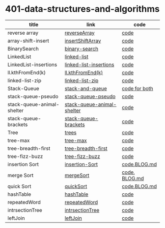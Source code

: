 # 401-data-structures-and-algorithms


title |link |code
------|------|------|
reverse array|[reverseArray](https://github.com/BayanKhalil/401-data-structures-and-algorithms/blob/main/challenges/reverseArray/src/com/reverse-array/src/com/company/Readme.md)|[code](https://github.com/BayanKhalil/401-data-structures-and-algorithms/blob/main/challenges/reverseArray/src/com/reverse-array/src/com/company/Main.java)
array-shift-insert|[insertShiftArray](https://github.com/BayanKhalil/401-data-structures-and-algorithms/blob/main/challenges/array-insert-shift/src/Readme.md)|[code](https://github.com/BayanKhalil/401-data-structures-and-algorithms/blob/main/challenges/array-insert-shift/src/com/company/Main.java)
BinarySearch|[binary-search](https://github.com/BayanKhalil/binary-search/blob/main/binarySearch.png)|[code](https://github.com/BayanKhalil/binary-search/blob/main/Main.java)
LinkedList |[linked-list](https://github.com/BayanKhalil/401-data-structures-and-algorithms/blob/linked-list/Data-Structures/data%20structure%20descreption%20folder/linkedList.md)|[code](https://github.com/BayanKhalil/401-data-structures-and-algorithms/tree/linked-list/Data-Structures/lib/src/main/java/Data/Structures)
LinkedList-insertions|[linked-list-insertions](https://github.com/BayanKhalil/401-data-structures-and-algorithms/blob/main/Data-Structures/LinkedList/data%20structure%20descreption%20folder/linked-list-insertions.md)|[code](https://github.com/BayanKhalil/401-data-structures-and-algorithms/blob/main/Data-Structures/LinkedList/lib/src/main/java/Data/Structures/linkedList.java)
ll.kthFromEnd(k)|[ll.kthFromEnd(k)](https://github.com/BayanKhalil/401-data-structures-and-algorithms/blob/main/Data-Structures/LinkedList/data%20structure%20descreption%20folder/linked-list-kth.md)|[code](https://github.com/BayanKhalil/401-data-structures-and-algorithms/blob/main/Data-Structures/LinkedList/lib/src/main/java/Data/Structures/linkedList.java)
linked-list-zip|[linked-list-zip](https://github.com/BayanKhalil/401-data-structures-and-algorithms/blob/main/Data-Structures/LinkedList/data%20structure%20descreption%20folder/linked-list-zip.md)|[code](https://github.com/BayanKhalil/401-data-structures-and-algorithms/blob/main/Data-Structures/LinkedList/lib/src/main/java/Data/Structures/linkedList.java)
Stack-Queue|[stack-and-queue](https://github.com/BayanKhalil/401-data-structures-and-algorithms/blob/main/Data-Structures/StackAndQueue/StackAndQueue%20Description%20folder/stack-and-queue.md)|[code for both](https://github.com/BayanKhalil/401-data-structures-and-algorithms/tree/main/Data-Structures/StackAndQueue/app/src/main/java/StackAndQueue)
stack-queue-pseudo|[stack-queue-pseudo](https://github.com/BayanKhalil/401-data-structures-and-algorithms/blob/main/Data-Structures/StackAndQueue/StackAndQueue%20Description%20folder/stack-queue-pseudo.md)|[code](https://github.com/BayanKhalil/401-data-structures-and-algorithms/blob/main/Data-Structures/StackAndQueue/app/src/main/java/StackAndQueue/pseudoQueue.java)
stack-queue-animal-shelter|[stack-queue-animal-shelter](https://github.com/BayanKhalil/401-data-structures-and-algorithms/blob/main/Data-Structures/StackAndQueue/StackAndQueue%20Description%20folder/animalShelter.md)|[code](https://github.com/BayanKhalil/401-data-structures-and-algorithms/blob/main/Data-Structures/StackAndQueue/app/src/main/java/StackAndQueue/AnimalShelter.java)
stack-queue-brackets|[stack-queue-brackets](https://github.com/BayanKhalil/401-data-structures-and-algorithms/blob/main/Data-Structures/StackAndQueue/StackAndQueue%20Description%20folder/validateBrackets.md)|[code](https://github.com/BayanKhalil/401-data-structures-and-algorithms/blob/main/Data-Structures/StackAndQueue/app/src/main/java/StackAndQueue/validateBrackets.java)
Tree|[trees](https://github.com/BayanKhalil/401-data-structures-and-algorithms/blob/main/Data-Structures/Tree/Tree%20Description%20folder/trees.md)|[code](https://github.com/BayanKhalil/401-data-structures-and-algorithms/tree/main/Data-Structures/Tree/app/src/main/java/Tree)
tree-max|[tree-max](https://github.com/BayanKhalil/401-data-structures-and-algorithms/blob/main/Data-Structures/Tree/Tree%20Description%20folder/treeMax.md)|[code](https://github.com/BayanKhalil/401-data-structures-and-algorithms/blob/main/Data-Structures/Tree/app/src/main/java/Tree/BinaryTree.java)
tree-breadth-first|[tree-breadth-first](https://github.com/BayanKhalil/401-data-structures-and-algorithms/blob/main/Data-Structures/Tree/Tree%20Description%20folder/breadthFirstTree.md)|[code](https://github.com/BayanKhalil/401-data-structures-and-algorithms/blob/main/Data-Structures/Tree/app/src/main/java/Tree/BinaryTree.java)
tree-fizz-buzz|[tree-fizz-buzz](https://github.com/BayanKhalil/401-data-structures-and-algorithms/blob/main/Data-Structures/Tree/Tree%20Description%20folder/fizzbuzz.md)|[code](https://github.com/BayanKhalil/401-data-structures-and-algorithms/blob/main/Data-Structures/Tree/app/src/main/java/Tree/BinaryTree.java)
insertion Sort|[insertion-Sort](https://github.com/BayanKhalil/401-data-structures-and-algorithms/blob/main/Data-Structures/InsertionSort/Sort%20description%20folder/insertionSort.md)|[code](https://github.com/BayanKhalil/401-data-structures-and-algorithms/blob/main/Data-Structures/InsertionSort/lib/src/main/java/InsertionSort/InsertionSort.java),[BLOG.md](https://github.com/BayanKhalil/401-data-structures-and-algorithms/blob/main/Data-Structures/InsertionSort/BLOG.md)
merge Sort|[mergeSort](https://github.com/BayanKhalil/401-data-structures-and-algorithms/blob/main/Data-Structures/InsertionSort/Sort%20description%20folder/mergeSort.md)|[code](https://github.com/BayanKhalil/401-data-structures-and-algorithms/blob/main/Data-Structures/InsertionSort/lib/src/main/java/InsertionSort/MergeSort.java), [BLOG.md](https://github.com/BayanKhalil/401-data-structures-and-algorithms/blob/main/Data-Structures/InsertionSort/BLOG.md)
quick Sort|[quickSort](https://github.com/BayanKhalil/401-data-structures-and-algorithms/blob/main/Data-Structures/InsertionSort/Sort%20description%20folder/quickSort.md)|[code](https://github.com/BayanKhalil/401-data-structures-and-algorithms/blob/main/Data-Structures/InsertionSort/lib/src/main/java/InsertionSort/QuickSort.java),[BLOG.md](https://github.com/BayanKhalil/401-data-structures-and-algorithms/blob/main/Data-Structures/InsertionSort/BLOG.md)
hashTable|[hashTable](https://github.com/BayanKhalil/401-data-structures-and-algorithms/blob/main/Data-Structures/HashTable/description%20Folder/hashTable.md)|[code](https://github.com/BayanKhalil/401-data-structures-and-algorithms/blob/main/Data-Structures/HashTable/lib/src/main/java/HashTable/HashTable.java)
repeatedWord|[repeatedWord](https://github.com/BayanKhalil/401-data-structures-and-algorithms/blob/main/Data-Structures/HashTable/description%20Folder/repeatedWord.md)|[code](https://github.com/BayanKhalil/401-data-structures-and-algorithms/blob/main/Data-Structures/HashTable/lib/src/main/java/HashTable/RepeatedWord.java)
intrsectionTree|[intrsectionTree](https://github.com/BayanKhalil/401-data-structures-and-algorithms/blob/main/Data-Structures/HashTable/description%20Folder/intersectionTree.md)|[code](https://github.com/BayanKhalil/401-data-structures-and-algorithms/blob/main/Data-Structures/HashTable/lib/src/main/java/HashTable/IntersectionTree.java)
leftJoin|[leftJoin](https://github.com/BayanKhalil/401-data-structures-and-algorithms/blob/main/Data-Structures/HashTable/description%20Folder/leftJoin.md)|[code](https://github.com/BayanKhalil/401-data-structures-and-algorithms/blob/main/Data-Structures/HashTable/lib/src/main/java/HashTable/LeftJoin.java)

